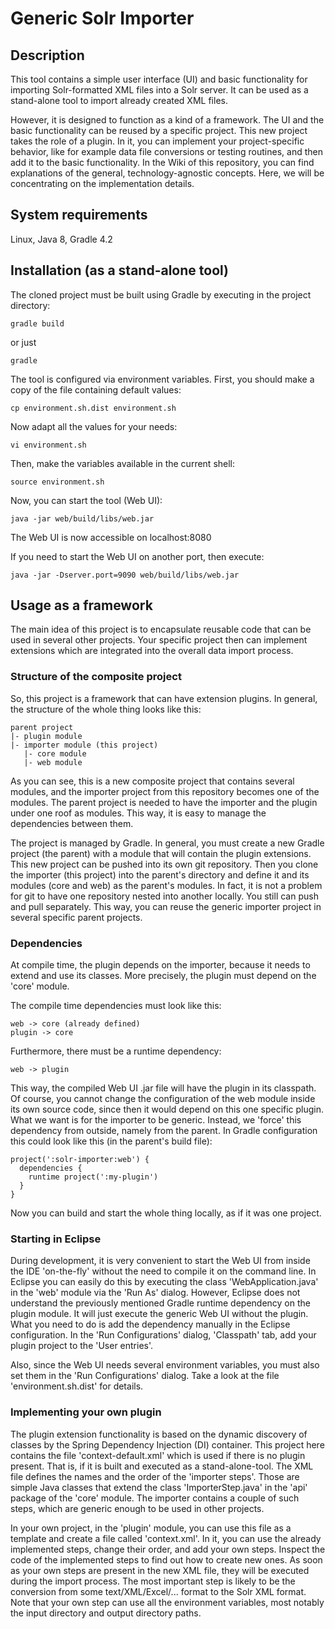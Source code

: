 # Generic Solr Importer
## Description

This tool contains a simple user interface (UI) and basic functionality for importing Solr-formatted XML files into a Solr server. It can be used as a stand-alone tool to import already created XML files.

However, it is designed to function as a kind of a framework. The UI and the basic functionality can be reused by a specific project. This new project takes the role of a plugin. In it, you can implement your project-specific behavior, like for example data file conversions or testing routines, and then add it to the basic functionality. In the Wiki of this repository, you can find explanations of the general, technology-agnostic concepts. Here, we will be concentrating on the implementation details.

## System requirements

Linux, Java 8, Gradle 4.2

## Installation (as a stand-alone tool)

The cloned project must be built using Gradle by executing in the project directory:

```gradle build```

or just 

```gradle```

The tool is configured via environment variables. First, you should make a copy of the file containing default values:

``` cp environment.sh.dist environment.sh ```

Now adapt all the values for your needs:

``` vi environment.sh ```

Then, make the variables available in the current shell:

``` source environment.sh ```

Now, you can start the tool (Web UI):

``` java -jar web/build/libs/web.jar ```

The Web UI is now accessible on localhost:8080

If you need to start the Web UI on another port, then execute:

``` java -jar -Dserver.port=9090 web/build/libs/web.jar ```

## Usage as a framework

The main idea of this project is to encapsulate reusable code that can be used in several other projects. Your specific project then can implement extensions which are integrated into the overall data import process.

### Structure of the composite project

So, this project is a framework that can have extension plugins. In general, the structure of the whole thing looks like this:

    parent project
    |- plugin module
    |- importer module (this project)
       |- core module
       |- web module

As you can see, this is a new composite project that contains several modules, and the importer project from this repository becomes one of the modules. The parent project is needed to have the importer and the plugin under one roof as modules. This way, it is easy to manage the dependencies between them.

The project is managed by Gradle. In general, you must create a new Gradle project (the parent) with a module that will contain the plugin extensions. This new project can be pushed into its own git repository. Then you clone the importer (this project) into the parent's directory and define it and its modules (core and web) as the parent's modules. In fact, it is not a problem for git to have one repository nested into another locally. You still can push and pull separately. This way, you can reuse the generic importer project in several specific parent projects.

### Dependencies

At compile time, the plugin depends on the importer, because it needs to extend and use its classes. More precisely, the plugin must depend on the 'core' module.

The compile time dependencies must look like this:

    web -> core (already defined)
    plugin -> core

Furthermore, there must be a runtime dependency:

    web -> plugin

This way, the compiled Web UI .jar file will have the plugin in its classpath. Of course, you cannot change the configuration of the web module inside its own source code, since then it would depend on this one specific plugin. What we want is for the importer to be generic. Instead, we 'force' this dependency from outside, namely from the parent. In Gradle configuration this could look like this (in the parent's build file):

    project(':solr-importer:web') {
      dependencies {
	    runtime project(':my-plugin')
	  }
    }

Now you can build and start the whole thing locally, as if it was one project.

### Starting in Eclipse

During development, it is very convenient to start the Web UI from inside the IDE 'on-the-fly' without the need to compile it on the command line. In Eclipse you can easily do this by executing the class 'WebApplication.java' in the 'web' module via the 'Run As' dialog. However, Eclipse does not understand the previously mentioned Gradle runtime dependency on the plugin module. It will just execute the generic Web UI without the plugin. What you need to do is add the dependency manually in the Eclipse configuration. In the 'Run Configurations' dialog, 'Classpath' tab, add your plugin project to the 'User entries'.

Also, since the Web UI needs several environment variables, you must also set them in the 'Run Configurations' dialog. Take a look at the file 'environment.sh.dist' for details.

### Implementing your own plugin

The plugin extension functionality is based on the dynamic discovery of classes by the Spring Dependency Injection (DI) container. This project here contains the file 'context-default.xml' which is used if there is no plugin present. That is, if it is built and executed as a stand-alone-tool. The XML file defines the names and the order of the 'importer steps'. Those are simple Java classes that extend the class 'ImporterStep.java' in the 'api' package of the 'core' module. The importer contains a couple of such steps, which are generic enough to be used in other projects.

In your own project, in the 'plugin' module, you can use this file as a template and create a file called 'context.xml'. In it, you can use the already implemented steps, change their order, and add your own steps. Inspect the code of the implemented steps to find out how to create new ones. As soon as your own steps are present in the new XML file, they will be executed during the import process. The most important step is likely to be the conversion from some text/XML/Excel/... format to the Solr XML format. Note that your own step can use all the environment variables, most notably the input directory and output directory paths.
